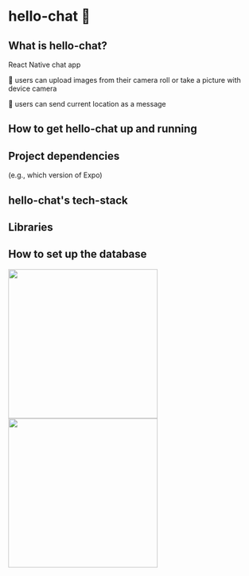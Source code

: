 # hello-chat :wave:

## What is hello-chat?
React Native chat app

:camera_flash: users can upload images from their camera roll or take a picture with device camera

:round_pushpin: users can send current location as a message

## How to get hello-chat up and running

## Project dependencies
(e.g., which version of Expo)

## hello-chat's tech-stack

## Libraries

## How to set up the database


 
  <image src="https://i.imgur.com/DTCC3BL.png" width='300'>  <image src="https://i.imgur.com/GzDdyAY.png" width='300'>



